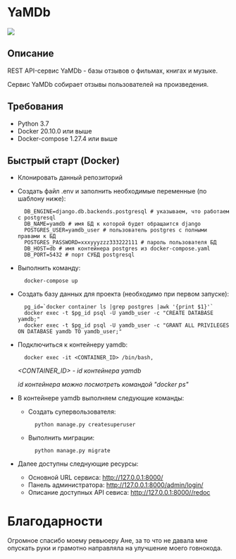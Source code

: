 # YaMDb

![](https://github.com/konerld/yamdb_final/workflows/yamdb-final-workflowпш/badge.svg)

## Описание
REST API-сервис YaMDb - базы отзывов о фильмах, книгах и музыке.

Сервис YaMDb собирает отзывы пользователей на произведения.


## Требования

* Python 3.7
* Docker 20.10.0 или выше
* Docker-compose 1.27.4 или выше


## Быстрый старт (Docker)

* Клонировать данный репозиторий

* Создать файл .env и заполнить необходимые переменные (по шаблону ниже):

        DB_ENGINE=django.db.backends.postgresql # указываем, что работаем с postgresql
        DB_NAME=yamdb # имя БД к которой будет обращаится django
        POSTGRES_USER=yamdb_user # пользователь postgres с полными правами к БД
        POSTGRES_PASSWORD=xxxyyyzzz333222111 # пароль пользователя БД
        DB_HOST=db # имя контейнера postgres из docker-compose.yaml
        DB_PORT=5432 # порт СУБД postgresql


* Выполнить команду:

        docker-compose up

* Создать базу данных для проекта (необходимо при первом запуске):
    
        pg_id=`docker container ls |grep postgres |awk '{print $1}'`
        docker exec -t $pg_id psql -U yamdb_user -c "CREATE DATABASE yamdb;"
        docker exec -t $pg_id psql -U yamdb_user -c "GRANT ALL PRIVILEGES ON DATABASE yamdb TO yamdb_user;"


* Подключиться к контейнеру yamdb:

        docker exec -it <CONTAINER_ID> /bin/bash, 
    
    *<CONTAINER_ID> - id контейнера yamdb*
    
    *id контейнера можно посмотреть командой "docker ps"*
    
* В контейнере yamdb выполняем следующие команды:
    * Создать супервользователя:
      
            python manage.py createsuperuser
        
    * Выполнить миграции:
    
            python manage.py migrate
    
* Далее доступны следнующие ресурсы:
    * Основной URL сервиса: http://127.0.0.1:8000/
    * Панель администратора: http://127.0.0.1:8000/admin/login/
    * Описание доступных API севиса: http://127.0.0.1:8000//redoc

# Благодарности

Огромное спасибо моему ревьюеру Ане, за то что не давала мне опускать руки и грамотно направляла на улучшение моего говнокода.
